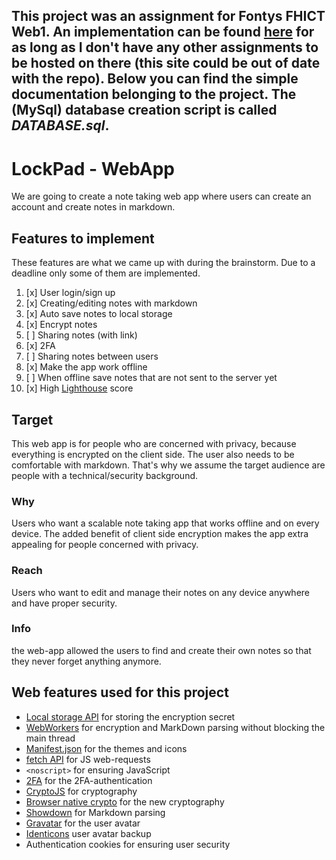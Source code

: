This project was an assignment for Fontys FHICT Web1.
An implementation can be found [here](https://i409738.hera.fhict.nl/) for as long as I don't have any other assignments to be hosted on there (this site could be out of date with the repo).
Below you can find the simple documentation belonging to the project.
The (MySql) database creation script is called *DATABASE.sql*.
----------

# LockPad - WebApp
We are going to create a note taking web app where users can create an account and create notes in markdown.

## Features to implement
These features are what we came up with during the brainstorm. Due to a deadline only some of them are implemented.

1. [x] User login/sign up
2. [x] Creating/editing notes with markdown
3. [x] Auto save notes to local storage
4. [x] Encrypt notes
5. [ ] Sharing notes (with link)
6. [x] 2FA
7. [ ] Sharing notes between users
8. [x] Make the app work offline
9. [ ] When offline save notes that are not sent to the server yet
10. [x] High [Lighthouse](https://developers.google.com/web/tools/lighthouse/) score

## Target
This web app is for people who are concerned with privacy, because everything is encrypted on the client side.
The user also needs to be comfortable with markdown.
That's why we assume the target audience are people with a technical/security background.

### Why
Users who want a scalable note taking app that works offline and on every device.
The added benefit of client side encryption makes the app extra appealing for people concerned with privacy.
### Reach
Users who want to edit and manage their notes on any device anywhere and have proper security.
### Info
the web-app allowed the users to find and create their own notes so that they never forget anything anymore.


## Web features used for this project
- [Local storage API](https://developer.mozilla.org/en-US/docs/Web/API/Window/localStorage) for storing the encryption secret
- [WebWorkers](https://developer.mozilla.org/en-US/docs/Web/API/Web_Workers_API/Using_web_workers) for encryption and MarkDown parsing without blocking the main thread
- [Manifest.json](https://developers.google.com/web/fundamentals/web-app-manifest/) for the themes and icons
- [fetch API](https://developer.mozilla.org/en-US/docs/Web/API/Fetch_API/Using_Fetch) for JS web-requests
- ``<noscript>`` for ensuring JavaScript
- [2FA](https://github.com/RobThree/TwoFactorAuth) for the 2FA-authentication
- [CryptoJS](https://code.google.com/archive/p/crypto-js/) for cryptography
- [Browser native crypto](https://developer.mozilla.org/en-US/docs/Web/API/SubtleCrypto) for the new cryptography
- [Showdown](https://github.com/showdownjs/showdown) for Markdown parsing
- [Gravatar](https://gravatar.com) for the user avatar
- [Identicons](https://identicon-1132.appspot.com) user avatar backup
- Authentication cookies for ensuring user security
